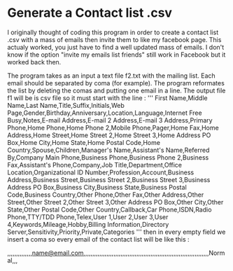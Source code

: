 # Generate a Contact list .csv
I originally thought of coding this program in order to create a contact list .csv with a mass of emails then invite them to like my facebook page. This actualy worked, you just have to find a well updated mass of emails. I don't know if the option "invite my emails list friends" still work in Facebook but it worked back then.

The program takes as an input a text file f2.txt with the mailing list. Each email should be separated by coma (for example). The program reformates the list by deleting the comas and putting one email in a line. The output file f1 will be is csv file so it must start with the line : 
'''
First Name,Middle Name,Last Name,Title,Suffix,Initials,Web Page,Gender,Birthday,Anniversary,Location,Language,Internet Free Busy,Notes,E-mail Address,E-mail 2 Address,E-mail 3 Address,Primary Phone,Home Phone,Home Phone 2,Mobile Phone,Pager,Home Fax,Home Address,Home Street,Home Street 2,Home Street 3,Home Address PO Box,Home City,Home State,Home Postal Code,Home Country,Spouse,Children,Manager's Name,Assistant's Name,Referred By,Company Main Phone,Business Phone,Business Phone 2,Business Fax,Assistant's Phone,Company,Job Title,Department,Office Location,Organizational ID Number,Profession,Account,Business Address,Business Street,Business Street 2,Business Street 3,Business Address PO Box,Business City,Business State,Business Postal Code,Business Country,Other Phone,Other Fax,Other Address,Other Street,Other Street 2,Other Street 3,Other Address PO Box,Other City,Other State,Other Postal Code,Other Country,Callback,Car Phone,ISDN,Radio Phone,TTY/TDD Phone,Telex,User 1,User 2,User 3,User 4,Keywords,Mileage,Hobby,Billing Information,Directory Server,Sensitivity,Priority,Private,Categories
'''
then in every empty field we insert a coma so every email of the contact list will be like this : 

,,,,,,,,,,,,,,name@email.com,,,,,,,,,,,,,,,,,,,,,,,,,,,,,,,,,,,,,,,,,,,,,,,,,,,,,,,,,,,,,,,,,,,,,,,Normal,,,


